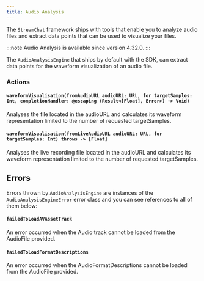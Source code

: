 ```yaml
---
title: Audio Analysis
---
```


The `StreamChat` framework ships with tools that enable you to analyze audio files and extract data points that can be used to visualize your files.

:::note
Audio Analysis is available since version 4.32.0.
:::

The `AudioAnalysisEngine` that ships by default with the SDK, can extract data points for the waveform visualization of an audio file.

### Actions
#### `waveformVisualisation(fromAudioURL audioURL: URL, for targetSamples: Int, completionHandler: @escaping (Result<[Float], Error>) -> Void)`

Analyses the file located in the audioURL and calculates its waveform representation limited to the number of requested targetSamples.

#### `waveformVisualisation(fromLiveAudioURL audioURL: URL, for targetSamples: Int) throws -> [Float]`
Analyses the live recording file located in the audioURL and calculates its waveform representation limited to the number of requested targetSamples.

## Errors

Errors thrown by `AudioAnalysisEngine` are instances of the `AudioAnalysisEngineError` error class and you can see references to all of them below:

#### `failedToLoadAVAssetTrack`
An error occurred when the Audio track cannot be loaded from the AudioFile provided.

#### `failedToLoadFormatDescriptions`
An error occurred when the AudioFormatDescriptions cannot be loaded from the AudioFile provided.